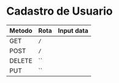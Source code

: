 # Cadastro de Usuario

|Metodo          | Rota         | Input data |
|----------------|--------------|------------|
|GET             |`/`           |            |
|POST            |`/`           |            |
|DELETE          |``            |            |
|PUT             |``            |            |
